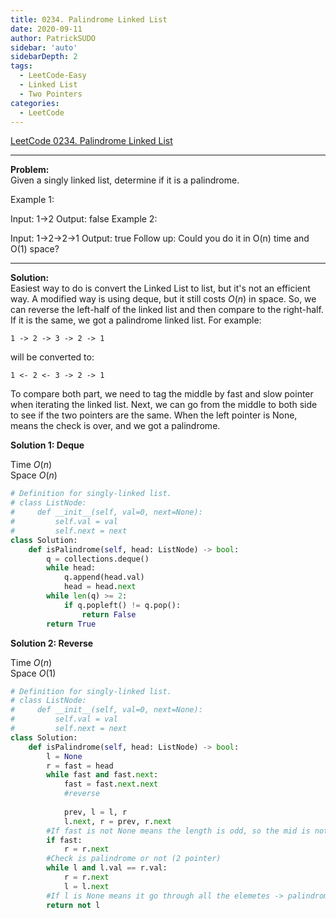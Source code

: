 ```yaml
---
title: 0234. Palindrome Linked List
date: 2020-09-11
author: PatrickSUDO
sidebar: 'auto'
sidebarDepth: 2
tags: 
  - LeetCode-Easy
  - Linked List
  - Two Pointers
categories:
  - LeetCode
---
```

[LeetCode 0234. Palindrome Linked List](https://leetcode.com/problems/palindrome-linked-list/)

---
**Problem:** <br/>
Given a singly linked list, determine if it is a palindrome.

Example 1:

Input: 1->2
Output: false
Example 2:

Input: 1->2->2->1
Output: true
Follow up:
Could you do it in O(n) time and O(1) space?

---
**Solution:** <br/>
Easiest way to do is convert the Linked List to list, but it's not an efficient way. A modified way is using deque, but it still costs $O(n)$ in space. So, we can reverse the left-half of the linked list and then compare to the right-half. If it is the same, we got a palindrome linked list. For example:

```
1 -> 2 -> 3 -> 2 -> 1 
```
will be converted to:

```
1 <- 2 <- 3 -> 2 -> 1 
```

To compare both part, we need to tag the middle by fast and slow pointer when iterating the linked list. Next, we can go from the middle to both side to see if the two pointers are the same. When the left pointer is None, means the check is over, and we got a palindrome. 


**Solution 1: Deque**

Time $O(n)$  <br />
Space $O(n)$


```python 
# Definition for singly-linked list.
# class ListNode:
#     def __init__(self, val=0, next=None):
#         self.val = val
#         self.next = next
class Solution:
    def isPalindrome(self, head: ListNode) -> bool:
        q = collections.deque()
        while head:
            q.append(head.val)
            head = head.next
        while len(q) >= 2:
            if q.popleft() != q.pop():
                return False
        return True
```
**Solution 2: Reverse**

Time $O(n)$  <br />
Space $O(1)$

```python
# Definition for singly-linked list.
# class ListNode:
#     def __init__(self, val=0, next=None):
#         self.val = val
#         self.next = next
class Solution:
    def isPalindrome(self, head: ListNode) -> bool:
        l = None
        r = fast = head
        while fast and fast.next:
            fast = fast.next.next
            #reverse 
            
            prev, l = l, r
            l.next, r = prev, r.next
        #If fast is not None means the length is odd, so the mid is not being compared
        if fast:
            r = r.next
        #Check is palindrome or not (2 pointer)
        while l and l.val == r.val:
            r = r.next
            l = l.next
        #If l is None means it go through all the elemetes -> palindrome
        return not l
```





